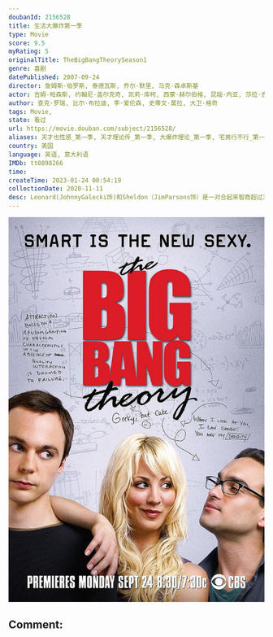 ```yaml
---
doubanId: 2156528
title: 生活大爆炸第一季
type: Movie
score: 9.5
myRating: 5
originalTitle: TheBigBangTheorySeason1
genre: 喜剧
datePublished: 2007-09-24
director: 詹姆斯·伯罗斯, 泰德瓦斯, 乔尔·默里, 马克·森卓斯基
actor: 吉姆·帕森斯, 约翰尼·盖尔克奇, 凯莉·库柯, 西蒙·赫尔伯格, 昆瑙·内亚, 莎拉·吉尔伯特, ·考尔斯, 考特尼·海根勒, 莎拉尤·拉奧, 布鲁克·朵赛, 布瑞恩韦德, 马克·哈雷利克, 艾玛·德吉斯泰德特, 特雷莎·加里, undefined, 维尔内·沃特森, 布莱恩·萨费, 布莱恩·乔治, 瑞秋·坎农, 凯文·苏斯曼, 劳里·梅特卡夫, 吴汉章, 卡洛儿·安·苏西, 玛丽莎·库埃瓦斯
author: 查克·罗瑞, 比尔·布拉迪, 李·爱伦森, 史蒂文·莫拉, 大卫·格奇
tags: Movie, 
state: 看过
url: https://movie.douban.com/subject/2156528/
aliases: 天才也性感_第一季, 天才理论传_第一季, 大爆炸理论_第一季, 宅男行不行_第一季(台)
country: 美国
language: 英语, 意大利语
IMDb: tt0898266
time: 
createTime: 2023-01-24 00:54:19
collectionDate: 2020-11-11
desc: Leonard(JohnnyGalecki饰)和Sheldon（JimParsons饰）是一对合起来智商超过360的疯狂科学家宅男。他们的科学家朋友还有风流的Wolowitz（SimonHe...
---
```


![image](assets/p2553281898.jpg)

Comment: 
---

